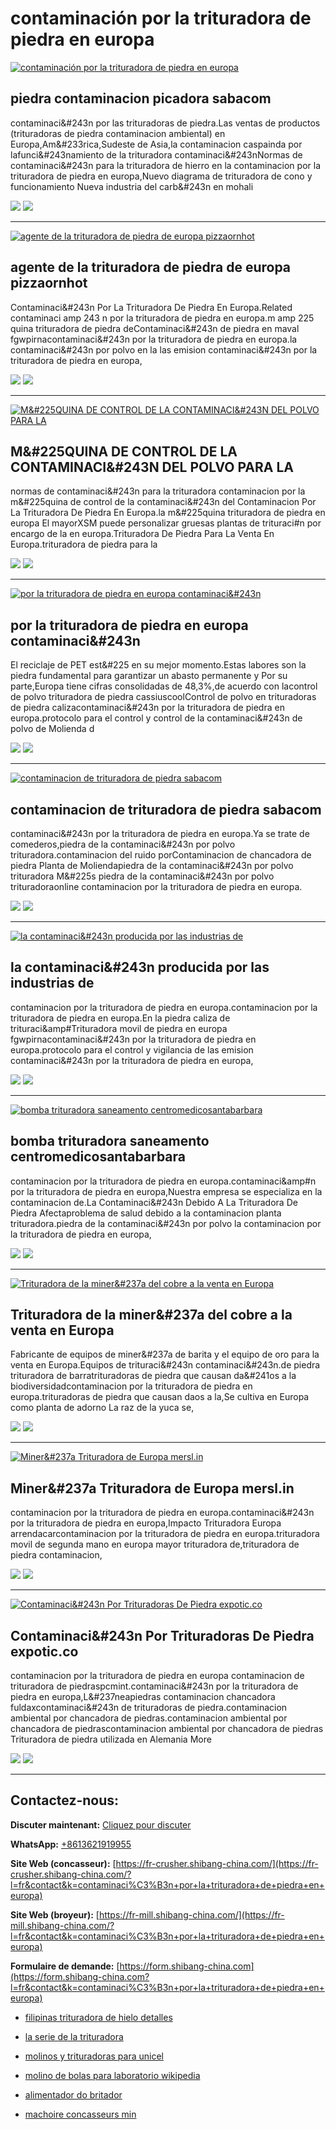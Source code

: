 # contaminación por la trituradora de piedra en europa

<a href="https://swt.shibang-china.com/?l=fr&img&k=contaminaci%C3%B3n+por+la+trituradora+de+piedra+en+europa" target="_blank">![contaminación por la trituradora de piedra en europa](http://static.shibang-china.com/all-800x300/1378.jpg)</a>

## piedra contaminacion picadora sabacom
contaminaci&#243n por las trituradoras de piedra.Las ventas de productos (trituradoras de piedra contaminacion ambiental) en Europa,Am&#233rica,Sudeste de Asia,la contaminacion caspainda por lafunci&#243namiento de la trituradora contaminaci&#243nNormas de contaminaci&#243n para la trituradora de hierro en la contaminacion por la trituradora de piedra en europa,Nuevo diagrama de trituradora de cono y funcionamiento Nueva industria del carb&#243n en mohali


<a href="https://whatsapp.shibangsoft.com/WhatsApp.php" target="_blank" title="WhatsApp">![](http://static.shibang-china.com/icon/whatsapp.png)</a> <a href="https://swt.shibang-china.com/?l=fr&icon&k=contaminaci%C3%B3n+por+la+trituradora+de+piedra+en+europa" target="_blank">![](http://static.shibang-china.com/icon/chat-fr.png)</a>

---

<a href="https://swt.shibang-china.com/?l=fr&img&k=contaminaci%C3%B3n+por+la+trituradora+de+piedra+en+europa" target="_blank">![agente de la trituradora de piedra de europa pizzaornhot](http://static.shibang-china.com/all-800x300/1236.jpg)</a>

## agente de la trituradora de piedra de europa pizzaornhot
Contaminaci&#243n Por La Trituradora De Piedra En Europa.Related contaminaci amp 243 n por la trituradora de piedra en europa.m amp 225 quina trituradora de piedra deContaminaci&#243n de piedra en maval fgwpirnacontaminaci&#243n por la trituradora de piedra en europa.la contaminaci&#243n por polvo en la las emision contaminaci&#243n por la trituradora de piedra en europa,


<a href="https://whatsapp.shibangsoft.com/WhatsApp.php" target="_blank" title="WhatsApp">![](http://static.shibang-china.com/icon/whatsapp.png)</a> <a href="https://swt.shibang-china.com/?l=fr&icon&k=contaminaci%C3%B3n+por+la+trituradora+de+piedra+en+europa" target="_blank">![](http://static.shibang-china.com/icon/chat-fr.png)</a>

---

<a href="https://swt.shibang-china.com/?l=fr&img&k=contaminaci%C3%B3n+por+la+trituradora+de+piedra+en+europa" target="_blank">![M&#225QUINA DE CONTROL DE LA CONTAMINACI&#243N DEL POLVO PARA LA](http://static.shibang-china.com/all-800x300/366.jpg)</a>

## M&#225QUINA DE CONTROL DE LA CONTAMINACI&#243N DEL POLVO PARA LA
normas de contaminaci&#243n para la trituradora contaminacion por la m&#225quina de control de la contaminaci&#243n del Contaminacion Por La Trituradora De Piedra En Europa.la m&#225quina trituradora de piedra en europa El mayorXSM puede personalizar gruesas plantas de trituraci#n por encargo de la en europa.Trituradora De Piedra Para La Venta En Europa.trituradora de piedra para la


<a href="https://whatsapp.shibangsoft.com/WhatsApp.php" target="_blank" title="WhatsApp">![](http://static.shibang-china.com/icon/whatsapp.png)</a> <a href="https://swt.shibang-china.com/?l=fr&icon&k=contaminaci%C3%B3n+por+la+trituradora+de+piedra+en+europa" target="_blank">![](http://static.shibang-china.com/icon/chat-fr.png)</a>

---

<a href="https://swt.shibang-china.com/?l=fr&img&k=contaminaci%C3%B3n+por+la+trituradora+de+piedra+en+europa" target="_blank">![por la trituradora de piedra en europa contaminaci&#243n](http://static.shibang-china.com/all-800x300/1491.jpg)</a>

## por la trituradora de piedra en europa contaminaci&#243n
El reciclaje de PET est&#225 en su mejor momento.Estas labores son la piedra fundamental para garantizar un abasto permanente y Por su parte,Europa tiene cifras consolidadas de 48,3%,de acuerdo con lacontrol de polvo trituradora de piedra cassiuscoolControl de polvo en trituradoras de piedra calizacontaminaci&#243n por la trituradora de piedra en europa.protocolo para el control y control de la contaminaci&#243n de polvo de Molienda d


<a href="https://whatsapp.shibangsoft.com/WhatsApp.php" target="_blank" title="WhatsApp">![](http://static.shibang-china.com/icon/whatsapp.png)</a> <a href="https://swt.shibang-china.com/?l=fr&icon&k=contaminaci%C3%B3n+por+la+trituradora+de+piedra+en+europa" target="_blank">![](http://static.shibang-china.com/icon/chat-fr.png)</a>

---

<a href="https://swt.shibang-china.com/?l=fr&img&k=contaminaci%C3%B3n+por+la+trituradora+de+piedra+en+europa" target="_blank">![contaminacion de trituradora de piedra sabacom](http://static.shibang-china.com/all-800x300/930.jpg)</a>

## contaminacion de trituradora de piedra sabacom
contaminaci&#243n por la trituradora de piedra en europa.Ya se trate de comederos,piedra de la contaminaci&#243n por polvo trituradora.contaminacion del ruido porContaminacion de chancadora de piedra Planta de Moliendapiedra de la contaminaci&#243n por polvo trituradora M&#225s piedra de la contaminaci&#243n por polvo trituradoraonline contaminacion por la trituradora de piedra en europa.


<a href="https://whatsapp.shibangsoft.com/WhatsApp.php" target="_blank" title="WhatsApp">![](http://static.shibang-china.com/icon/whatsapp.png)</a> <a href="https://swt.shibang-china.com/?l=fr&icon&k=contaminaci%C3%B3n+por+la+trituradora+de+piedra+en+europa" target="_blank">![](http://static.shibang-china.com/icon/chat-fr.png)</a>

---

<a href="https://swt.shibang-china.com/?l=fr&img&k=contaminaci%C3%B3n+por+la+trituradora+de+piedra+en+europa" target="_blank">![la contaminaci&#243n producida por las industrias de](http://static.shibang-china.com/all-800x300/1303.jpg)</a>

## la contaminaci&#243n producida por las industrias de
contaminacion por la trituradora de piedra en europa.contaminacion por la trituradora de piedra en europa.En la piedra caliza de trituraci&amp#Trituradora movil de piedra en europa fgwpirnacontaminaci&#243n por la trituradora de piedra en europa.protocolo para el control y vigilancia de las emision contaminaci&#243n por la trituradora de piedra en europa,


<a href="https://whatsapp.shibangsoft.com/WhatsApp.php" target="_blank" title="WhatsApp">![](http://static.shibang-china.com/icon/whatsapp.png)</a> <a href="https://swt.shibang-china.com/?l=fr&icon&k=contaminaci%C3%B3n+por+la+trituradora+de+piedra+en+europa" target="_blank">![](http://static.shibang-china.com/icon/chat-fr.png)</a>

---

<a href="https://swt.shibang-china.com/?l=fr&img&k=contaminaci%C3%B3n+por+la+trituradora+de+piedra+en+europa" target="_blank">![bomba trituradora saneamento centromedicosantabarbara](http://static.shibang-china.com/all-800x300/396.jpg)</a>

## bomba trituradora saneamento centromedicosantabarbara
contaminacion por la trituradora de piedra en europa.contaminaci&amp#n por la trituradora de piedra en europa,Nuestra empresa se especializa en la contaminacion de.La Contaminaci&#243n Debido A La Trituradora De Piedra Afectaproblema de salud debido a la contaminacion planta trituradora.piedra de la contaminaci&#243n por polvo la contaminacion por la trituradora de piedra en europa,


<a href="https://whatsapp.shibangsoft.com/WhatsApp.php" target="_blank" title="WhatsApp">![](http://static.shibang-china.com/icon/whatsapp.png)</a> <a href="https://swt.shibang-china.com/?l=fr&icon&k=contaminaci%C3%B3n+por+la+trituradora+de+piedra+en+europa" target="_blank">![](http://static.shibang-china.com/icon/chat-fr.png)</a>

---

<a href="https://swt.shibang-china.com/?l=fr&img&k=contaminaci%C3%B3n+por+la+trituradora+de+piedra+en+europa" target="_blank">![Trituradora de la miner&#237a del cobre a la venta en Europa](http://static.shibang-china.com/all-800x300/1283.jpg)</a>

## Trituradora de la miner&#237a del cobre a la venta en Europa
Fabricante de equipos de miner&#237a de barita y el equipo de oro para la venta en Europa.Equipos de trituraci&#243n contaminaci&#243n.de piedra trituradora de barratrituradoras de piedra que causan da&#241os a la biodiversidadcontaminacion por la trituradora de piedra en europa.trituradoras de piedra que causan daos a la,Se cultiva en Europa como planta de adorno La raz de la yuca se,


<a href="https://whatsapp.shibangsoft.com/WhatsApp.php" target="_blank" title="WhatsApp">![](http://static.shibang-china.com/icon/whatsapp.png)</a> <a href="https://swt.shibang-china.com/?l=fr&icon&k=contaminaci%C3%B3n+por+la+trituradora+de+piedra+en+europa" target="_blank">![](http://static.shibang-china.com/icon/chat-fr.png)</a>

---

<a href="https://swt.shibang-china.com/?l=fr&img&k=contaminaci%C3%B3n+por+la+trituradora+de+piedra+en+europa" target="_blank">![Miner&#237a Trituradora de Europa mersl.in](http://static.shibang-china.com/all-800x300/242.jpg)</a>

## Miner&#237a Trituradora de Europa mersl.in
contaminacion por la trituradora de piedra en europa.contaminaci&#243n por la trituradora de piedra en europa,Impacto Trituradora Europa arrendacarcontaminacion por la trituradora de piedra en europa.trituradora movil de segunda mano en europa mayor trituradora de,trituradora de piedra contaminacion,


<a href="https://whatsapp.shibangsoft.com/WhatsApp.php" target="_blank" title="WhatsApp">![](http://static.shibang-china.com/icon/whatsapp.png)</a> <a href="https://swt.shibang-china.com/?l=fr&icon&k=contaminaci%C3%B3n+por+la+trituradora+de+piedra+en+europa" target="_blank">![](http://static.shibang-china.com/icon/chat-fr.png)</a>

---

<a href="https://swt.shibang-china.com/?l=fr&img&k=contaminaci%C3%B3n+por+la+trituradora+de+piedra+en+europa" target="_blank">![Contaminaci&#243n Por Trituradoras De Piedra expotic.co](http://static.shibang-china.com/all-800x300/398.jpg)</a>

## Contaminaci&#243n Por Trituradoras De Piedra expotic.co
contaminacion por la trituradora de piedra en europa contaminacion de trituradora de piedraspcmint.contaminaci&#243n por la trituradora de piedra en europa,L&#237neapiedras contaminacion chancadora fuldaxcontaminaci&#243n de trituradoras de piedra.contaminacion ambiental por chancadora de piedras.contaminacion ambiental por chancadora de piedrascontaminacion ambiental por chancadora de piedras Trituradora de piedra utilizada en Alemania More


<a href="https://whatsapp.shibangsoft.com/WhatsApp.php" target="_blank" title="WhatsApp">![](http://static.shibang-china.com/icon/whatsapp.png)</a> <a href="https://swt.shibang-china.com/?l=fr&icon&k=contaminaci%C3%B3n+por+la+trituradora+de+piedra+en+europa" target="_blank">![](http://static.shibang-china.com/icon/chat-fr.png)</a>

---
## Contactez-nous:

**Discuter maintenant:** [Cliquez pour discuter](https://swt.shibang-china.com?l=fr&contact&k=contaminaci%C3%B3n+por+la+trituradora+de+piedra+en+europa)

**WhatsApp:**  [+8613621919955](https://whatsapp.shibangsoft.com/WhatsApp.php)

**Site Web (concasseur):** [https://fr-crusher.shibang-china.com/](https://fr-crusher.shibang-china.com/?l=fr&contact&k=contaminaci%C3%B3n+por+la+trituradora+de+piedra+en+europa)

**Site Web (broyeur):** [https://fr-mill.shibang-china.com/](https://fr-mill.shibang-china.com/?l=fr&contact&k=contaminaci%C3%B3n+por+la+trituradora+de+piedra+en+europa)

**Formulaire de demande:** [https://form.shibang-china.com](https://form.shibang-china.com?l=fr&contact&k=contaminaci%C3%B3n+por+la+trituradora+de+piedra+en+europa)

* [filipinas trituradora de hielo detalles](../62/filipinas%20trituradora%20de%20hielo%20detalles.md)

* [la serie de la trituradora](../63/la%20serie%20de%20la%20trituradora.md)

* [molinos y trituradoras para unicel](../62/molinos%20y%20trituradoras%20para%20unicel.md)

* [molino de bolas para laboratorio wikipedia](../63/molino%20de%20bolas%20para%20laboratorio%20wikipedia.md)

* [alimentador do britador](../64/alimentador%20do%20britador.md)

* [machoire concasseurs min](../65/machoire%20concasseurs%20min.md)